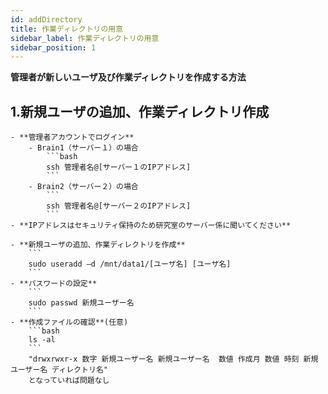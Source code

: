 ```yaml
---
id: addDirectory
title: 作業ディレクトリの用意
sidebar_label: 作業ディレクトリの用意
sidebar_position: 1
---
```

**管理者が新しいユーザ及び作業ディレクトリを作成する方法**
## 1.新規ユーザの追加、作業ディレクトリ作成
    - **管理者アカウントでログイン**
        - Brain1（サーバー１）の場合 
            ```bash
            ssh 管理者名@[サーバー１のIPアドレス]
            ```
        - Brain2（サーバー２）の場合 
            ```
            ssh 管理者名@[サーバー２のIPアドレス]
            ```
    - **IPアドレスはセキュリティ保持のため研究室のサーバー係に聞いてください**
    
    - **新規ユーザの追加、作業ディレクトリを作成**
        ```
        sudo useradd –d /mnt/data1/[ユーザ名] [ユーザ名]
        ```
    - **パスワードの設定**
        ```
        sudo passwd 新規ユーザー名
        ```
    - **作成ファイルの確認**(任意)
        ```bash
        ls -al
        ```  
        "drwxrwxr-x 数字 新規ユーザー名 新規ユーザー名  数値 作成月 数値 時刻 新規ユーザー名 ディレクトリ名"
        となっていれば問題なし